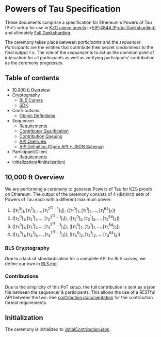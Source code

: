 # Powers of Tau Specification
These documents comprise a specification for Ethereum's Powers of Tau (PoT) setup for use in [KZG commitments](https://dankradfeist.de/ethereum/2020/06/16/kate-polynomial-commitments.html) in [EIP-4844 (Proto-Danksharding)](https://eips.ethereum.org/EIPS/eip-4844) and ultimately [Full Danksharding](https://notes.ethereum.org/@dankrad/new_sharding).

The ceremony takes place between _participants_ and the _sequencer_.  _Participants_ are the entities that contribute their secret randomness to the final output $\tau$ s. The role of the _sequencer_ is to act as the common point of interaction for all participants as well as verifying participants' contribution as the ceremony progresses.

## Table of contents
* [10,000 ft Overview](#10000-ft-overview)
* Cryptography
    * [BLS Curves](./docs/cryptography/BLS.md)
    * [SDK](./docs/cryptography/SDK.md)
* Contributions
    * [Object Definitions](./docs/contribution/contribution.md)
* Sequencer
    * [Requirements](./docs/sequencer/sequencer.md)
    * [Contributor Qualification](./docs/sequencer/contributorQualification.md)
    * [Contribution Queuing](./docs/sequencer/queueStrategy.md)
    * [API Overview](./docs/sequencer/sequencerApi.md)
    * [API Definition (Open API + JSON Schema)](./apiSpec)
* Participant/Client
    * [Requirements](./docs/participant/participant.md)
* Initialization(#initialization)

## 10,000 ft Overview
We are performing a ceremony to generate Powers of Tau for KZG proofs on Ethereum. The output of the ceremony consists of 4 (distinct) sets of Powers of Tau each with a different maximum power:
1. $([\tau_1^0]_1, [\tau_1^1]_1, \dots, [\tau_1^{2^{12}-1}]_1])$, $([\tau_1^0]_2, [\tau_1^1]_2, \dots, [\tau_1^{64}]_2])$
2. $([\tau_2^0]_1, [\tau_2^1]_1, \dots, [\tau_2^{2^{13}-1}]_1])$, $([\tau_2^0]_2, [\tau_2^1]_2, \dots, [\tau_2^{64}]_2])$
3. $([\tau_3^0]_1, [\tau_3^1]_1, \dots, [\tau_3^{2^{14}-1}]_1])$, $([\tau_3^0]_2, [\tau_3^1]_2, \dots, [\tau_3^{64}]_2])$
4. $([\tau_4^0]_1, [\tau_4^1]_1, \dots, [\tau_4^{2^{15}-1}]_1])$, $([\tau_4^0]_2, [\tau_4^1]_2, \dots, [\tau_4^{64}]_2])$

### BLS Cryptography

Due to a lack of standardisation for a complete API for BLS curves, we define our own in [BLS.md](./docs/cryptography/BLS.md).

### Contributions

Due to the simplicity of this PoT setup, the full contribution is sent as a json file between the sequencer & participants. This allows the use of a RESTful API between the two. See [contribution documentation](./docs/contribution/contribution.md) for
the contribution format requirements.

## Initialization

The ceremony is initialized to [initialContribution.json](./initialContribution.json).


